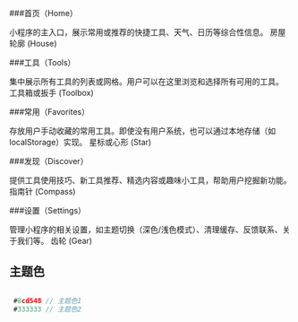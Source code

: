 ​###​首页​​（​​Home​​） 

小程序的主入口，展示常用或推荐的快捷工具、天气、日历等综合性信息。
房屋轮廓 (House)

​​###工具​​（​​Tools​​） 

集中展示所有工具的列表或网格。用户可以在这里浏览和选择所有可用的工具。
工具箱或扳手 (Toolbox)

​###​常用​​（​Favorites​​） 

​​存放用户手动收藏的常用工具​​。即使没有用户系统，也可以通过本地存储（如localStorage）实现。
星标或心形 (Star)

​​###发现​​（​Discover​​） 

提供工具使用技巧、新工具推荐、精选内容或趣味小工具，帮助用户挖掘新功能。
指南针 (Compass)

​###​设置​​（Settings​​） 

管理小程序的相关设置，如主题切换（深色/浅色模式）、清理缓存、反馈联系、关于我们等。
齿轮 (Gear)


## 主题色
 
```js

 #8cd548 // 主题色1
 #333333 // 主题色2

```
